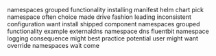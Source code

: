 namespaces grouped functionality installing manifest helm chart pick namespace often choice made drive fashion leading inconsistent configuration want install shipped component namespaces grouped functionality example externaldns namespace dns fluentbit namespace logging consequence might best practice potential user might want override namespaces wait come